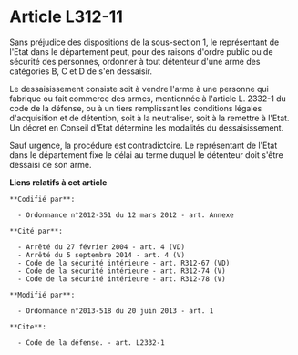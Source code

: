 # Article L312-11

Sans préjudice des dispositions de la sous-section 1, le représentant de l'Etat dans le département peut, pour des raisons
d'ordre public ou de sécurité des personnes, ordonner à tout détenteur d'une arme des catégories B, C et D de s'en dessaisir.

Le dessaisissement consiste soit à vendre l'arme à une personne qui fabrique ou fait commerce des armes, mentionnée à
l'article L. 2332-1 du code de la défense, ou à un tiers remplissant les conditions légales d'acquisition et de détention,
soit à la neutraliser, soit à la remettre à l'Etat. Un décret en Conseil d'Etat détermine les modalités du dessaisissement.

Sauf urgence, la procédure est contradictoire. Le représentant de l'Etat dans le département fixe le délai au terme duquel le
détenteur doit s'être dessaisi de son arme.

**Liens relatifs à cet article**

	**Codifié par**:

	  - Ordonnance n°2012-351 du 12 mars 2012 - art. Annexe

	**Cité par**:

	  - Arrêté du 27 février 2004 - art. 4 (VD)
	  - Arrêté du 5 septembre 2014 - art. 4 (V)
	  - Code de la sécurité intérieure - art. R312-67 (VD)
	  - Code de la sécurité intérieure - art. R312-74 (V)
	  - Code de la sécurité intérieure - art. R312-78 (V)

	**Modifié par**:

	  - Ordonnance n°2013-518 du 20 juin 2013 - art. 1

	**Cite**:

	  - Code de la défense. - art. L2332-1
